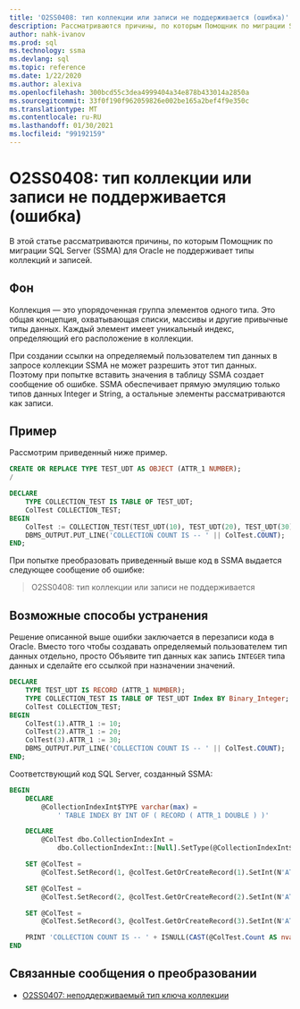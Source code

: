 ```yaml
---
title: 'O2SS0408: тип коллекции или записи не поддерживается (ошибка)'
description: Рассматриваются причины, по которым Помощник по миграции SQL Server (SSMA) для Oracle не поддерживает типы коллекций и записей.
author: nahk-ivanov
ms.prod: sql
ms.technology: ssma
ms.devlang: sql
ms.topic: reference
ms.date: 1/22/2020
ms.author: alexiva
ms.openlocfilehash: 300bcd55c3dea4999404a34e878b433014a2850a
ms.sourcegitcommit: 33f0f190f962059826e002be165a2bef4f9e350c
ms.translationtype: MT
ms.contentlocale: ru-RU
ms.lasthandoff: 01/30/2021
ms.locfileid: "99192159"
---
```

# <a name="o2ss0408-collection-or-record-type-is-not-supported-error"></a>O2SS0408: тип коллекции или записи не поддерживается (ошибка)

В этой статье рассматриваются причины, по которым Помощник по миграции SQL Server (SSMA) для Oracle не поддерживает типы коллекций и записей.

## <a name="background"></a>Фон

Коллекция — это упорядоченная группа элементов одного типа. Это общая концепция, охватывающая списки, массивы и другие привычные типы данных. Каждый элемент имеет уникальный индекс, определяющий его расположение в коллекции.

При создании ссылки на определяемый пользователем тип данных в запросе коллекции SSMA не может разрешить этот тип данных. Поэтому при попытке вставить значения в таблицу SSMA создает сообщение об ошибке. SSMA обеспечивает прямую эмуляцию только типов данных Integer и String, а остальные элементы рассматриваются как записи.

## <a name="example"></a>Пример

Рассмотрим приведенный ниже пример.

```sql
CREATE OR REPLACE TYPE TEST_UDT AS OBJECT (ATTR_1 NUMBER);
/

DECLARE
    TYPE COLLECTION_TEST IS TABLE OF TEST_UDT;
    ColTest COLLECTION_TEST;
BEGIN
    ColTest := COLLECTION_TEST(TEST_UDT(10), TEST_UDT(20), TEST_UDT(30));
    DBMS_OUTPUT.PUT_LINE('COLLECTION COUNT IS -- ' || ColTest.COUNT);
END;
```

При попытке преобразовать приведенный выше код в SSMA выдается следующее сообщение об ошибке:

> O2SS0408: тип коллекции или записи не поддерживается

## <a name="possible-remedies"></a>Возможные способы устранения

Решение описанной выше ошибки заключается в перезаписи кода в Oracle. Вместо того чтобы создавать определяемый пользователем тип данных отдельно, просто Объявите тип данных как запись `INTEGER` типа данных и сделайте его ссылкой при назначении значений.

```sql
DECLARE
    TYPE TEST_UDT IS RECORD (ATTR_1 NUMBER);
    TYPE COLLECTION_TEST IS TABLE OF TEST_UDT Index BY Binary_Integer;
    ColTest COLLECTION_TEST;
BEGIN
    ColTest(1).ATTR_1 := 10;
    ColTest(2).ATTR_1 := 20;
    ColTest(3).ATTR_1 := 30;
    DBMS_OUTPUT.PUT_LINE('COLLECTION COUNT IS -- ' || ColTest.COUNT);
END;
```

Соответствующий код SQL Server, созданный SSMA:

```sql
BEGIN
    DECLARE
        @CollectionIndexInt$TYPE varchar(max) =
            ' TABLE INDEX BY INT OF ( RECORD ( ATTR_1 DOUBLE ) )'

    DECLARE
        @ColTest dbo.CollectionIndexInt =
            dbo.CollectionIndexInt::[Null].SetType(@CollectionIndexInt$TYPE)

    SET @ColTest =
        @ColTest.SetRecord(1, @colTest.GetOrCreateRecord(1).SetInt(N'ATTR_1', 10))

    SET @ColTest =
        @ColTest.SetRecord(2, @colTest.GetOrCreateRecord(2).SetInt(N'ATTR_1', 20))

    SET @ColTest =
        @ColTest.SetRecord(3, @colTest.GetOrCreateRecord(3).SetInt(N'ATTR_1', 30))

    PRINT 'COLLECTION COUNT IS -- ' + ISNULL(CAST(@ColTest.Count AS nvarchar(max)), '')
END
```

## <a name="related-conversion-messages"></a>Связанные сообщения о преобразовании

* [O2SS0407: неподдерживаемый тип ключа коллекции](o2ss0407.md)
